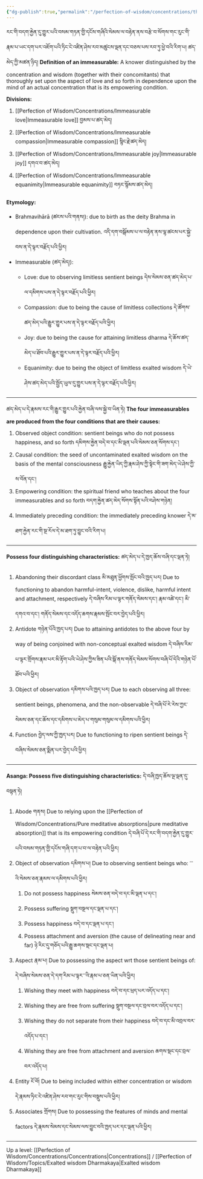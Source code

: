 ```yaml
---
{"dg-publish":true,"permalink":"/perfection-of-wisdom/concentrations/the-four-immeasurables/"}
---
```


རང་གི་བདག་རྐྱེན་དུ་གྱུར་པའི་བསམ་གཏན་གྱི་དངོས་གཞིའི་སེམས་ལ་བརྟེན་ནས་བརྩེ་བ་སོགས་གང་རུང་གི་རྣམ་པ་ཡང་དག་པར་འཇོག་པའི་ཏིང་ངེ་འཛིན་ཤེས་རབ་མཚུངས་ལྡན་དང་བཅས་པས་རབ་ཏུ་ཕྱེ་བའི་རིག་པ། ཚད་མེད་ཀྱི་མཚན་ཉིད།
**Definition of an immeasurable:** A knower distinguished by the concentration and wisdom (together with their concomitants) that thoroughly set upon the aspect of love and so forth in dependence upon the mind of an actual concentration that is its empowering condition.

**Divisions:**
1. [[Perfection of Wisdom/Concentrations/Immeasurable love\|Immeasurable love]] བྱམས་པ་ཚད་མེད།
2. [[Perfection of Wisdom/Concentrations/Immeasurable compassion\|Immeasurable compassion]] སྙིང་རྗེ་ཚད་མེད།
3. [[Perfection of Wisdom/Concentrations/Immeasurable joy\|Immeasurable joy]] དགའ་བ་ཚད་མེད།
4. [[Perfection of Wisdom/Concentrations/Immeasurable equanimity\|Immeasurable equanimity]] བཏང་སྙོམས་ཚད་མེད།

**Etymology:**
- Brahmavihārā (ཚངས་པའི་གནས།): due to birth as the deity Brahma in dependence upon their cultivation.
  འདི་དག་བསྒོམས་པ་ལ་བརྟེན་ནས་ལྷ་ཚངས་པར་སྐྱེ་བས་ན་དེ་ལྟར་བརྗོད་པའི་ཕྱིར།
- Immeasurable (ཚད་མེད།):
	- Love: due to observing limitless sentient beings དེས་སེམས་ཅན་ཚད་མེད་པ་ལ་དམིགས་པས་ན་དེ་ལྟར་བརྗོད་པའི་ཕྱིར།
	- Compassion: due to being the cause of limitless collections
	  དེ་ཚོགས་ཚད་མེད་པའི་རྒྱུར་གྱུར་པས་ན་དེ་ལྟར་བརྗོད་པའི་ཕྱིར།
	- Joy: due to being the cause for attaining limitless dharma
	  དེ་ཆོས་ཚད་མེད་པ་ཐོབ་པའི་རྒྱུར་གྱུར་པས་ན་དེ་ལྟར་བརྗོད་པའི་ཕྱིར།
	- Equanimity: due to being the object of limitless exalted wisdom
	  དེ་ཡེ་ཤེས་ཚད་མེད་པའི་སྤྱོད་ཡུལ་དུ་གྱུར་པས་ན་དེ་ལྟར་བརྗོད་པའི་ཕྱིར།

---
ཚད་མེད་པ་དེ་རྣམས་རང་གི་རྒྱུར་གྱུར་པའི་རྐྱེན་བཞི་ལས་སྐྱེ་བ་ཡིན་ཏེ། 
**The four immeasurables are produced from the four conditions that are their causes:**
1. Observed object condition: sentient beings who do not possess happiness, and so forth
   དམིགས་རྐྱེན་བདེ་བ་དང་མི་ལྡན་པའི་སེམས་ཅན་སོགས་དང་།
2. Causal condition: the seed of uncontaminated exalted wisdom on the basis of the mental consciousness
   རྒྱུ་རྐྱེན་ཡིད་ཀྱི་རྣམ་ཤེས་ཀྱི་སྟེང་གི་ཟག་མེད་ཡེ་ཤེས་ཀྱི་ས་བོན་དང་།
3. Empowering condition: the spiritual friend who teaches about the four immeasurables and so forth
   བདག་རྐྱེན་ཚད་མེད་སོགས་སྟོན་པའི་བཤེས་གཉེན།
4. Immediately preceding condition: the immediately preceding knower
   དེ་མ་ཐག་རྐྱེན་རང་གི་སྔ་རོལ་དེ་མ་ཐག་ཏུ་བྱུང་བའི་རིག་པ།

---
**Possess four distinguishing characteristics:** ཚད་མེད་པ་དེ་ཁྱད་ཆོས་བཞི་དང་ལྡན་ཏེ། 
1. Abandoning their discordant class མི་མཐུན་ཕྱོགས་སྤོང་བའི་ཁྱད་པར།
   Due to functioning to abandon harmful-intent, violence, dislike, harmful intent and attachment, respectively དེ་བཞིས་རིམ་པ་ལྟར་གནོད་སེམས་དང་། རྣམ་འཚེ་དང་། མི་དགའ་བ་དང་། གནོད་སེམས་དང་འདོད་ཆགས་རྣམས་སྤོང་བར་བྱེད་པའི་ཕྱིར།
2. Antidote གཉེན་པོའི་ཁྱད་པར།
   Due to attaining antidotes to the above four by way of being conjoined with non-conceptual exalted wisdom དེ་བཞིས་རིམ་པ་ལྟར་གྲོགས་རྣམ་པར་མི་རྟོག་པའི་ཡེ་ཤེས་ཀྱིས་ཟིན་པའི་སྒོ་ནས་གནོད་སེམས་སོགས་བཞི་པོ་དེའི་གཉེན་པོ་ཐོབ་པའི་ཕྱིར།
3. Object of observation དམིགས་པའི་ཁྱད་པར།
   Due to each observing all three: sentient beings, phenomena, and the non-observable
   དེ་བཞི་པོ་རེ་རེས་ཀྱང་སེམས་ཅན་དང་ཆོས་དང་དམིགས་པ་མེད་པ་གསུམ་གསུམ་ལ་དམིགས་པའི་ཕྱིར།
4. Function བྱེད་ལས་ཀྱི་ཁྱད་པར།
   Due to functioning to ripen sentient beings དེ་བཞིས་སེམས་ཅན་སྨིན་པར་བྱེད་པའི་ཕྱིར།

---
**Asanga: Possess five distinguishing characteristics:** དེ་བཞི་ཁྱད་ཆོས་ལྔ་ལྡན་དུ་བསྟན་ཏེ། 
1. Abode གནས།
   Due to relying upon the [[Perfection of Wisdom/Concentrations/Pure meditative absorptions\|pure meditative absorption]] that is its empowering condition
   དེ་བཞི་པོ་དེ་རང་གི་བདག་རྐྱེན་དུ་གྱུར་པའི་བསམ་གཏན་གྱི་དངོས་གཞི་དག་པ་བ་ལ་བརྟེན་པའི་ཕྱིར།
2. Object of observation  དམིགས་པ། 
   Due to observing sentient beings who: ་་་འི་སེམས་ཅན་རྣམས་ལ་དམིགས་པའི་ཕྱིར།
	1. Do not possess happiness སེམས་ཅན་བདེ་བ་དང་མི་ལྡན་པ་དང་།
	2. Possess suffering སྡུག་བསྔལ་དང་ལྡན་པ་དང་།
	3. Possess happiness བདེ་བ་དང་ལྡན་པ་དང་།
	4. Possess attachment and aversion (the cause of delineating near and far)
	   ཉེ་རིང་དུ་གཅོད་པའི་རྒྱུ་ཆགས་སྡང་དང་ལྡན་པ།
3. Aspect  རྣམ་པ། 
   Due to possessing the aspect wrt those sentient beings of: དེ་བཞིས་སེམས་ཅན་དེ་དག་རིམ་པ་ལྟར་་་འི་རྣམ་པ་ཅན་ཡིན་པའི་ཕྱིར།
	1. Wishing they meet with happiness བདེ་བ་དང་ཕྲད་པར་འདོད་པ་དང་།
	2. Wishing they are free from suffering སྡུག་བསྔལ་དང་བྲལ་བར་འདོད་པ་དང་།
	3. Wishing they do not separate from their happiness བདེ་བ་དང་མི་འབྲལ་བར་འདོད་པ་དང་།
	4. Wishing they are free from attachment and aversion ཆགས་སྡང་དང་བྲལ་བར་འདོད་པ།
4. Entity  ངོ་བོ།
   Due to being included within either concentration or wisdom
   དེ་རྣམས་ཏིང་ངེ་འཛིན་ཤེས་རབ་གང་རུང་གིས་བསྡུས་པའི་ཕྱིར།
5. Associates གྲོགས།
   Due to possessing the features of minds and mental factors
   དེ་རྣམས་སེམས་དང་སེམས་ལས་བྱུང་བའི་ཁྱད་པར་དང་ལྡན་པའི་ཕྱིར།


---
Up a level: [[Perfection of Wisdom/Concentrations/Concentrations\|Concentrations]] / [[Perfection of Wisdom/Topics/Exalted wisdom Dharmakaya\|Exalted wisdom Dharmakaya]]